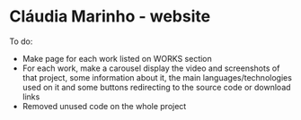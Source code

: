 # Cláudia Marinho - website

To do:
* Make page for each work listed on WORKS section
* For each work, make a carousel display the video and screenshots of that project, some information about it, the main languages/technologies used on it and some buttons redirecting to the source code or download links
* Removed unused code on the whole project
